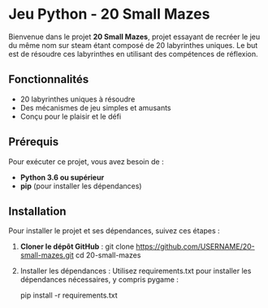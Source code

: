 # Jeu Python - 20 Small Mazes

Bienvenue dans le projet **20 Small Mazes**, projet essayant de recréer le jeu du même nom sur steam étant composé de 20 labyrinthes uniques. Le but est de résoudre ces labyrinthes en utilisant des compétences de réflexion.

## Fonctionnalités
- 20 labyrinthes uniques à résoudre
- Des mécanismes de jeu simples et amusants
- Conçu pour le plaisir et le défi

## Prérequis
Pour exécuter ce projet, vous avez besoin de :
- **Python 3.6 ou supérieur**
- **pip** (pour installer les dépendances)

## Installation
Pour installer le projet et ses dépendances, suivez ces étapes :

1. **Cloner le dépôt GitHub** :
   git clone https://github.com/USERNAME/20-small-mazes.git
   cd 20-small-mazes

2. Installer les dépendances :
Utilisez requirements.txt pour installer les dépendances nécessaires, y compris pygame :

    pip install -r requirements.txt

